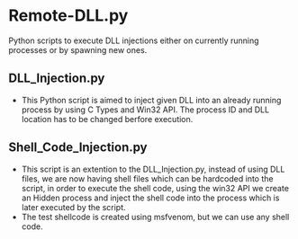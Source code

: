 # Remote-DLL.py
Python scripts to execute DLL injections either on currently running processes or by spawning new ones.

## DLL_Injection.py
- This Python script is aimed to inject given DLL into an already running process by using C Types and Win32 API. The process ID and DLL location has to be changed berfore execution.

## Shell_Code_Injection.py
- This script is an extention to the DLL_Injection.py, instead of using DLL files, we are now having shell files which can be hardcoded into the script, in order to execute the shell code, using the win32 API we create an Hidden process and inject the shell code into the process which is later executed by the script.
- The test shellcode is created using msfvenom, but we can use any shell code.
